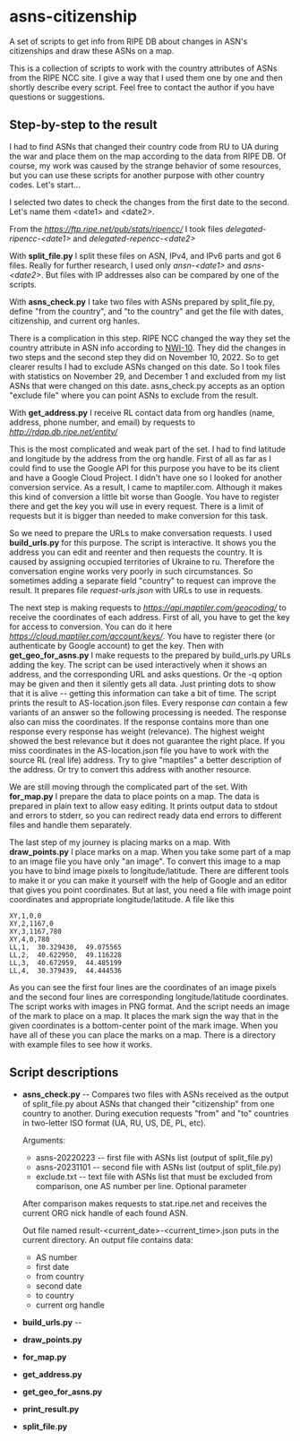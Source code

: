 # asns-citizenship
A set of scripts to get info from RIPE DB about changes in ASN's citizenships and draw these ASNs on a map.

This is a collection of scripts to work with the country attributes of ASNs from the RIPE NCC site. I give a way that I used them one by one and then shortly
describe every script. Feel free to contact the author if you have questions or suggestions.

## Step-by-step to the result

I had to find ASNs that changed their country code from RU to UA during the war and place them on the map according to the data from RIPE DB. Of course, my work was caused by the strange behavior of some resources, but you can use these scripts for another purpose with other country codes. Let's start...

I selected two dates to check the changes from the first date to the second. Let's name them &lt;date1&gt; and &lt;date2&gt;.

From the _https://ftp.ripe.net/pub/stats/ripencc/_ I took files _delegated-ripencc-&lt;date1&gt;_ and _delegated-repencc-&lt;date2&gt;_

With **split_file.py** I split these files on ASN, IPv4, and IPv6 parts and got 6 files. Really for further research, I used only _ansn-&lt;date1&gt;_ and 
_asns-&lt;date2&gt;_. But files with IP addresses also can be compared by one of the scripts.

With **asns_check.py** I take two files with ASNs prepared by split_file.py, define "from the country", and "to the country" and get the file with dates, citizenship, and current org hanles.

There is a complication in this step. RIPE NCC changed the way they set the country attribute in ASN info according to [NWI-10](https://labs.ripe.net/author/wilhelm/impact-of-nwi-10-on-country-codes-in-delegated-statistics/). They did the changes in two steps and the second step they did on November 10, 2022. So to get clearer results I had to exclude ASNs changed on this date. So I took files with statistics on November 29, and December 1 and excluded from my list ASNs that were changed on this date. asns_check.py accepts as an option "exclude file" where you can point ASNs to exclude from the result.

With **get_address.py** I receive RL contact data from org handles (name, address, phone number, and email) by requests to _http://rdap.db.ripe.net/entity/_

This is the most complicated and weak part of the set. I had to find latitude and longitude by the address from the org handle. First of all as far as I could find to use the Google API for this purpose you have to be its client and have a Google Cloud Project. I didn't have one so I looked for another conversion service. As a result, I came to maptiler.com. Although it makes this kind of conversion a little bit worse than Google. You have to register there and get the key you will use in every request. There is a limit of requests but it is bigger than needed to make conversion for this task.

So we need to prepare the URLs to make conversation requests. I used **build_urls.py** for this purpose. The script is interactive. It shows you the address you can edit and reenter and then requests the country. It is caused by assigning occupied territories of Ukraine to ru. Therefore the conversation engine works very poorly in such circumstances. So sometimes adding a separate field "country" to request can improve the result. It prepares file _request-urls.json_ with URLs to use in requests.

The next step is making requests to _https://api.maptiler.com/geocoding/_ to receive the coordinates of each address. First of all, you have to get the key for access to conversion. You can do it here _https://cloud.maptiler.com/account/keys/_. You have to register there (or authenticate by Google account) to get the key. Then with **get_geo_for_asns.py** I make requests to the prepared by build_urls.py URLs adding the key. The script can be used interactively when it shows an address, and the corresponding URL and asks questions. Or the -q option may be given and then it silently gets all data. Just printing dots to show that it is alive -- getting this information can take a bit of time. The script prints the result to AS<number>-location.json files. Every response _can_ contain a few variants of an answer so the following processing is needed. The response also can miss the coordinates. If the response contains more than one response every response has weight (relevance). The highest weight showed the best relevance but it does not guarantee the right place. If you miss coordinates in the AS<number>-location.json file you have to work with the source RL (real life) address. Try to give "maptiles" a better description of the address. Or try to convert this address with another resource. 

We are still moving through the complicated part of the set. With **for_map.py** I prepare the data to place points on a map. The data is prepared in plain text to allow easy editing. It prints output data to stdout and errors to stderr, so you can redirect ready data end errors to different files and handle them separately.

The last step of my journey is placing marks on a map. With **draw_points.py** I place marks on a map. When you take some part of a map to an image file you have only "an image". To convert this image to a map you have to bind image pixels to longitude/latitude. There are different tools to make it or you can make it yourself with the help of Google and an editor that gives you point coordinates. But at last, you need a file with image point coordinates and appropriate longitude/latitude. A file like this
```
XY,1,0,0
XY,2,1167,0
XY,3,1167,780
XY,4,0,780
LL,1,  30.329430,  49.075565
LL,2,  40.622950,  49.116228
LL,3,  40.672959,  44.485199
LL,4,  30.379439,  44.444536
```
As you can see the first four lines are the coordinates of an image pixels and the second four lines are corresponding longitude/latitude coordinates. The script works with images in PNG format. And the script needs an image of the mark to place on a map. It places the mark sign the way that in the given coordinates is a bottom-center point of the mark image. When you have all of these you can place the marks on a map. There is a directory with example files to see how it works.

## Script descriptions

+ **asns_check.py** -- Compares two files with ASNs received as the output of split_file.py about ASNs that
    changed their "citizenship" from one country to another. During execution
    requests "from" and "to" countries in two-letter ISO format (UA, RU, US, DE, PL,
    etc).
  
    Arguments:
    - asns-20220223 -- first file with ASNs list (output of split_file.py)
    - asns-20231101 -- second file with ASNs list (output of split_file.py)
    - exclude.txt -- text file with ASNs list that must be excluded from comparison, one AS number per line. Optional parameter

    After comparison makes requests to stat.ripe.net and receives the current ORG nick handle of each found ASN.

    Out file named result-<current_date>-<current_time>.json puts in the current directory. An output file contains data:
    - AS number
    - first date
    - from country
    - second date
    - to country
    - current org handle
  
+ **build_urls.py** -- 
  
+ **draw_points.py**
+ **for_map.py**
+ **get_address.py**
+ **get_geo_for_asns.py**
+ **print_result.py**
+ **split_file.py**
